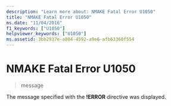 ```yaml
---
description: "Learn more about: NMAKE Fatal Error U1050"
title: "NMAKE Fatal Error U1050"
ms.date: "11/04/2016"
f1_keywords: ["U1050"]
helpviewer_keywords: ["U1050"]
ms.assetid: 3bb2937e-a804-4592-a9e6-afb63360f554
---
```

# NMAKE Fatal Error U1050

> message

The message specified with the **!ERROR** directive was displayed.
